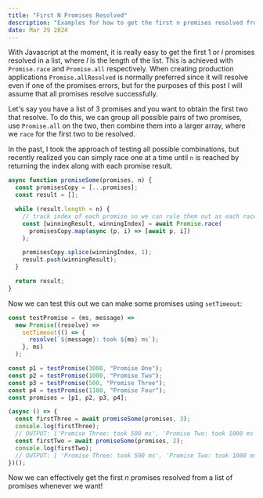 ```yaml
---
title: "First N Promises Resolved"
description: "Examples for how to get the first n promises resolved from an array."
date: Mar 29 2024
---
```


With Javascript at the moment, it is really easy to get the first 1 or _l_ promises resolved in a list, where _l_ is the length of the list. This is achieved with `Promise.race` and `Promise.all` respectively. When creating production applications `Promise.allResolved` is normally preferred since it will resolve even if one of the promises errors, but for the purposes of this post I will assume that all promises resolve successfully.

Let's say you have a list of 3 promises and you want to obtain the first two that resolve. To do this, we can group all possible pairs of two promises, use `Promise.all` on the two, then combine them into a larger array, where we `race` for the first two to be resolved.

In the past, I took the approach of testing all possible combinations, but recently realized you can simply race one at a time until `n` is reached by returning the index along with each promise result.

```js
async function promiseSome(promises, n) {
  const promisesCopy = [...promises];
  const result = [];

  while (result.length < n) {
    // track index of each promise so we can rule them out as each race completes
    const [winningResult, winningIndex] = await Promise.race(
      promisesCopy.map(async (p, i) => [await p, i])
    );

    promisesCopy.splice(winningIndex, 1);
    result.push(winningResult);
  }

  return result;
}
```

Now we can test this out we can make some promises using `setTimeout`:

```js
const testPromise = (ms, message) =>
  new Promise((resolve) =>
    setTimeout(() => {
      resolve(`${message}: took ${ms} ms`);
    }, ms)
  );

const p1 = testPromise(3000, "Promise One");
const p2 = testPromise(1000, "Promise Two");
const p3 = testPromise(500, "Promise Three");
const p4 = testPromise(1100, "Promise Four");
const promises = [p1, p2, p3, p4];

(async () => {
  const firstThree = await promiseSome(promises, 3);
  console.log(firstThree);
  // OUTPUT: ['Promise Three: took 500 ms', 'Promise Two: took 1000 ms', 'Promise Four: took 1100 ms']
  const firstTwo = await promiseSome(promises, 2);
  console.log(firstTwo);
  // OUTPUT: [ 'Promise Three: took 500 ms', 'Promise Two: took 1000 ms' ]
})();
```

Now we can effectively get the first _n_ promises resolved from a list of promises whenever we want!

